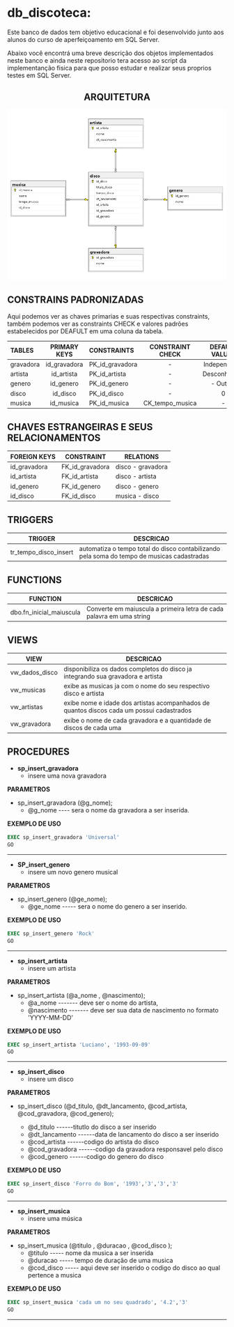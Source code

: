 # **db_discoteca:**

Este banco de dados tem objetivo educacional e foi desenvolvido junto aos alunos do curso de aperfeiçoamento em SQL Server.

Abaixo você encontrá uma breve descrição dos objetos implementados neste banco e ainda neste repositorio tera acesso ao script da implementanção fisica para que posso estudar e realizar seus proprios testes em SQL Server.


<div align="center">

## ARQUITETURA

![Diagrama](../img/diagramas/db_discoteca_sql_server.png)

</div>

## **CONSTRAINS PADRONIZADAS**
    

Aqui podemos ver as chaves primarias e suas respectivas constraints, também podemos ver as constraints CHECK e valores padrões estabelecidos por DEAFULT em uma coluna da tabela.

    
|TABLES|PRIMARY KEYS|CONSTRAINTS|CONSTRAINT CHECK|DEFAULT VALUES|
|:-|:-:|:-|:-:|:-:|
|gravadora |id_gravadora|PK_id_gravadora|-|Independente|
|artista   |id_artista|PK_id_artista|-|Desconhecido|
|genero|id_genero|PK_id_genero|-|- Outros|
|disco|id_disco|PK_id_disco|-|0|
|musica|id_musica| PK_id_musica|CK_tempo_musica|-|

## **CHAVES ESTRANGEIRAS E SEUS RELACIONAMENTOS**

|FOREIGN KEYS|CONSTRAINT|RELATIONS|
|-|-|-|
|id_gravadora|FK_id_gravadora|disco - gravadora|
|id_artista|FK_id_artista|disco  - artista|
|id_genero|FK_id_genero|disco  - genero|
|id_disco|FK_id_disco|musica - disco|

## **TRIGGERS** 
|TRIGGER|DESCRICAO|
|-|-|
|tr_tempo_disco_insert|automatiza o tempo total do disco contabilizando pela soma do tempo de musicas cadastradas|

##	**FUNCTIONS**

|FUNCTION|DESCRICAO|
|-|-|
|dbo.fn_inicial_maiuscula|Converte em maiuscula a primeira letra de cada palavra em uma string|

##	**VIEWS**


|VIEW|DESCRICAO|
|-|-|
|vw_dados_disco|disponibiliza os dados completos do disco ja integrando sua gravadora e artista|
|vw_musicas|exibe as musicas ja com o nome do seu respectivo disco e artista|
|vw_artistas|exibe nome e idade dos artistas acompanhados de quantos discos cada um possui cadastrados|
|vw_gravadora|exibe o nome de cada gravadora e a quantidade de discos de cada uma|


## **PROCEDURES**
- **sp_insert_gravadora**
    - insere uma nova gravadora       

 **PARAMETROS**

- sp_insert_gravadora (@g_nome);
    - @g_nome  ---- sera o nome da gravadora a ser inserida.
        
**EXEMPLO DE USO**

```sql
EXEC sp_insert_gravadora 'Universal'
GO
```
---
- **SP_insert_genero**
    - insere um novo genero musical       

 **PARAMETROS**

- sp_insert_genero (@ge_nome);
    - @ge_nome 	----- sera o nome do genero a ser inserido.
        
**EXEMPLO DE USO**

```sql
EXEC sp_insert_genero 'Rock'
GO
```
---

- **sp_insert_artista**
    - insere um artista      

 **PARAMETROS**

- sp_insert_artista (@a_nome , @nascimento);
    - @a_nome         ------- deve ser o nome do artista,
    - @nascimento     ------- deve ser sua data de nascimento no formato 'YYYY-MM-DD'
        
**EXEMPLO DE USO**

```sql
EXEC sp_insert_artista 'Luciano', '1993-09-09'
GO
```
---

- **sp_insert_disco**
    - insere um disco      

 **PARAMETROS**

- sp_insert_disco (@d_titulo, @dt_lancamento, @cod_artista, @cod_gravadora, @cod_genero);

    -	@d_titulo		------titutlo do disco a ser inserido
    -	@dt_lancamento	------data de lancamento do disco a ser inserido
    -	@cod_artista	------codigo do artista do disco
    -	@cod_gravadora	------codigo da gravadora responsavel pelo disco
    -	@cod_genero		------codigo do genero do disco
        
**EXEMPLO DE USO**

```sql
EXEC sp_insert_disco 'Forro do Bom', '1993','3','3','3'
GO
```
---

- **sp_insert_musica**
    - insere uma música      

 **PARAMETROS**

- sp_insert_musica (@titulo , @duracao , @cod_disco );
    - @titulo		----- nome da musica a ser inserida
    - @duracao		----- tempo de duração de uma musica
    - @cod_disco	----- aqui deve ser inserido o codigo do disco ao qual pertence a musica
    
**EXEMPLO DE USO**

```sql
EXEC sp_insert_musica 'cada um no seu quadrado', '4.2','3'
GO
```
---